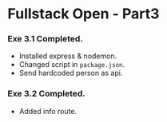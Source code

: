 # Fullstack Open - Part3

### Exe 3.1 Completed.

- Installed express & nodemon.
- Changed script in `package.json`.
- Send hardcoded person as api.

### Exe 3.2 Completed.

- Added info route.
